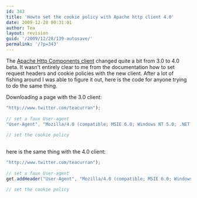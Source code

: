 ```yaml
---
id: 343
title: 'Howto set the cookie policy with Apache http client 4.0'
date: 2009-12-28 00:31:01
author: Tea
layout: revision
guid: '/2009/12/28/139-autosave/'
permalink: '/?p=343'
---
```


The [Apache Http Components client](http://hc.apache.org) changed quite a bit from 3.0 to 4.0 beta. It wasn't entirely clear to me from the documentation how to set request headers and cookie policies with the new client. After a lot of fishing around I was able to figure it out, here is the code for anyone trying to do the same thing.

Downloading a page with the 3.0 client:

```java
"http://www.twitter.com/teacurran");
 
// set a faux User-agent
"User-Agent", "Mozilla/4.0 (compatible; MSIE 6.0; Windows NT 5.0; .NET CLR 1.1.4322)");
 
// set the cookie policy
 
```

here is the same thing with the 4.0 client:

```java
"http://www.twitter.com/teacurran");
 
// set a faux User-agent
get.addHeader("User-Agent", "Mozilla/4.0 (compatible; MSIE 6.0; Windows NT 5.0; .NET CLR 1.1.4322)");
 
// set the cookie policy
 
```